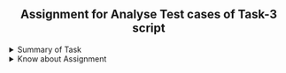 <h2 align="center">Assignment for Analyse Test cases of Task-3 script</h2> 
<details>
  <summary> Summary of Task </summary>
  <ul>
    <br>
    <li> Create a Script to analyse Test cases of the Task-3 script to assure reliability</li>
  </ul>
</details>

<details>
  <summary> Know about Assignment </summary>
  <ul>
    <br>
    <li> Create a Script to analyse Test cases of the Task-3 </li>
    <li> Script should be  also run  on others person linux machine. </li>
    <li> Check CSV files successfully download or not. </li>
    <li> Check CSV files successfully rename or not. </li>
    <li> Check after adding any column required output change or not. </li>
    <li> Check after adding any row required output change or not.  </li>
    <li> Check all Logs successfully genrated in  log file or not .  </li>
  </ul>
</details>

